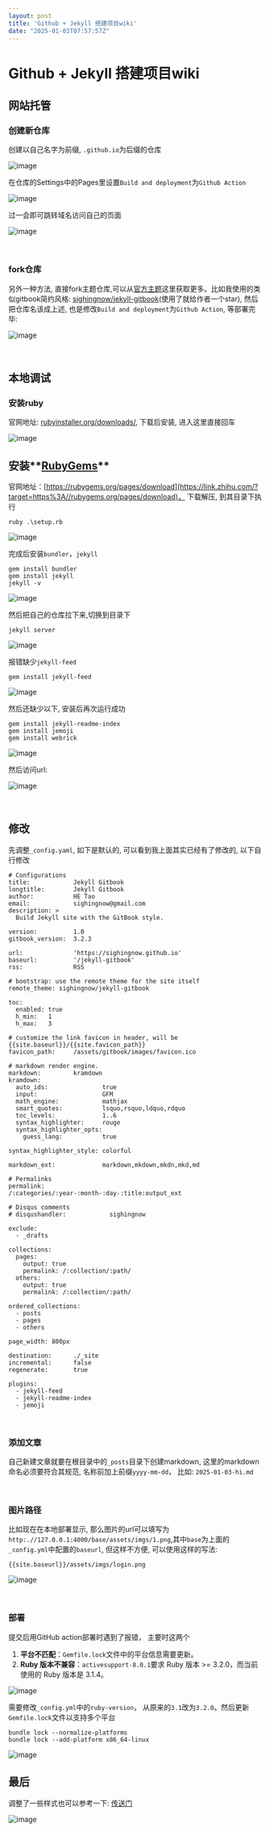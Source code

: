 ```yaml
---
layout: post
title: 'Github + Jekyll 搭建项目wiki'
date: "2025-01-03T07:57:57Z"
---
```

Github + Jekyll 搭建项目wiki
========================

网站托管
----

### 创建新仓库

创建以自己名字为前缀, `.github.io`​为后缀的仓库

​![image](https://img2023.cnblogs.com/blog/3038812/202501/3038812-20250103154415670-1368463574.png)​

在仓库的Settings中的Pages里设置`Build and deployment`​为`Github Action`​

​![image](https://img2023.cnblogs.com/blog/3038812/202501/3038812-20250103154418451-1054774335.png)​

过一会即可跳转域名访问自己的页面

​![image](https://img2023.cnblogs.com/blog/3038812/202501/3038812-20250103154420142-2031677345.png)​

‍

### fork仓库

另外一种方法, 直接fork主题仓库,可以从[官方主题](https://link.zhihu.com/?target=http%3A//jekyllthemes.org/)这里获取更多。比如我使用的类似gitbook简约风格: [sighingnow/jekyll-gitbook](https://github.com/sighingnow/jekyll-gitbook)(使用了就给作者一个star), 然后把仓库名该成上述, 也是修改`Build and deployment`​为`Github Action`​, 等部署完毕:

​![image](https://img2023.cnblogs.com/blog/3038812/202501/3038812-20250103154424809-958868781.png)​

‍

本地调试
----

### 安装ruby

官网地址: [rubyinstaller.org/downloads/](https://rubyinstaller.org/downloads/), 下载后安装, 进入这里直接回车

​![image](https://img2023.cnblogs.com/blog/3038812/202501/3038812-20250103154427779-1787342649.png)​

安装**[RubyGems](https://zhida.zhihu.com/search?content_id=107512925&content_type=Article&match_order=1&q=RubyGems&zhida_source=entity)**
---------------------------------------------------------------------------------------------------------------------------------------

官网地址：[https://rubygems.org/pages/download](https://link.zhihu.com/?target=https%3A//rubygems.org/pages/download)， 下载解压, 到其目录下执行

    ruby .\setup.rb 
    

​![image](https://img2023.cnblogs.com/blog/3038812/202501/3038812-20250103154456157-1651454707.png)​

完成后安装`bundler`​，`jekyll`​

    gem install bundler
    gem install jekyll
    jekyll -v
    

​![image](https://img2023.cnblogs.com/blog/3038812/202501/3038812-20250103154526318-288802722.png)​

然后把自己的仓库拉下来,切换到目录下

    jekyll server
    

​![image](https://img2023.cnblogs.com/blog/3038812/202501/3038812-20250103154600853-60409648.png)​

报错缺少`jekyll-feed`​

    gem install jekyll-feed
    

​![image](https://img2023.cnblogs.com/blog/3038812/202501/3038812-20250103154611507-456799438.png)​

然后还缺少以下, 安装后再次运行成功

    gem install jekyll-readme-index
    gem install jemoji
    gem install webrick
    

​![image](https://img2023.cnblogs.com/blog/3038812/202501/3038812-20250103154636841-1654608357.png)​

然后访问url:

​![image](https://img2023.cnblogs.com/blog/3038812/202501/3038812-20250103154641128-1077693698.png)​

‍

修改
--

先调整`_config.yaml`​, 如下是默认的, 可以看到我上面其实已经有了修改的, 以下自行修改

    # Configurations
    title:            Jekyll Gitbook
    longtitle:        Jekyll Gitbook
    author:           HE Tao
    email:            sighingnow@gmail.com
    description: >
      Build Jekyll site with the GitBook style.
    
    version:          1.0
    gitbook_version:  3.2.3
    
    url:              'https://sighingnow.github.io'
    baseurl:          '/jekyll-gitbook'
    rss:              RSS
    
    # bootstrap: use the remote theme for the site itself
    remote_theme: sighingnow/jekyll-gitbook
    
    toc:
      enabled: true
      h_min:   1
      h_max:   3
    
    # customize the link favicon in header, will be {{site.baseurl}}/{{site.favicon_path}}
    favicon_path:     /assets/gitbook/images/favicon.ico
    
    # markdown render engine.
    markdown:         kramdown
    kramdown:
      auto_ids:               true
      input:                  GFM
      math_engine:            mathjax
      smart_quotes:           lsquo,rsquo,ldquo,rdquo
      toc_levels:             1..6
      syntax_highlighter:     rouge
      syntax_highlighter_opts:
        guess_lang:           true
    
    syntax_highlighter_style: colorful
    
    markdown_ext:             markdown,mkdown,mkdn,mkd,md
    
    # Permalinks
    permalink:                /:categories/:year-:month-:day-:title:output_ext
    
    # Disqus comments
    # disqushandler:            sighingnow
    
    exclude:
      - _drafts
    
    collections:
      pages:
        output: true
        permalink: /:collection/:path/
      others:
        output: true
        permalink: /:collection/:path/
    
    ordered_collections:
      - posts
      - pages
      - others
    
    page_width: 800px
    
    destination:      ./_site
    incremental:      false
    regenerate:       true
    
    plugins:
      - jekyll-feed
      - jekyll-readme-index
      - jemoji
    

‍

### 添加文章

自己新建文章就要在根目录中的`_posts`​目录下创建markdown, 这里的markdown命名必须要符合其规范, 名称前加上前缀`yyyy-mm-dd`​， 比如: `2025-01-03-hi.md`​

‍

### 图片路径

比如现在在本地部署显示, 那么图片的url可以填写为`http:.//127.0.0.1:4000/base/assets/imgs/1.png`​,其中`base`​为上面的`_config.yml`​中配置的`baseurl`​, 但这样不方便, 可以使用这样的写法:

    {{site.baseurl}}/assets/imgs/login.png
    

​![image](https://img2023.cnblogs.com/blog/3038812/202501/3038812-20250103154650799-266846008.png)​

‍

### 部署

提交后用GitHub action部署时遇到了报错， 主要时这两个

1.  **平台不匹配**：`Gemfile.lock`​ 文件中的平台信息需要更新。
2.  **Ruby 版本不兼容**：`activesupport-8.0.1`​ 要求 Ruby 版本 >= 3.2.0，而当前使用的 Ruby 版本是 3.1.4。

​![image](https://img2023.cnblogs.com/blog/3038812/202501/3038812-20250103154653055-1377234741.png)​

需要修改`_config.yml`​中的`ruby-version`​， 从原来的`3.1`​改为`3.2.0`​。然后更新​`Gemfile.lock`​ 文件以支持多个平台

    bundle lock --normalize-platforms
    bundle lock --add-platform x86_64-linux
    

​![image](https://img2023.cnblogs.com/blog/3038812/202501/3038812-20250103154656573-392464320.png)​

最后
--

调整了一些样式也可以参考一下: [传送门](https://bklockly.github.io/)

​![image](https://img2023.cnblogs.com/blog/3038812/202501/3038812-20250103154702328-347975403.png)​

‍